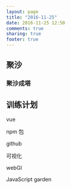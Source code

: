 ```yaml
---
layout: page
title: "2016-11-25"
date: 2016-11-25 12:50
comments: true
sharing: true
footer: true
---
```


## 聚沙

### 聚沙成塔


## 训练计划

vue

npm 包

github

可视化

webGl

JavaScript garden
